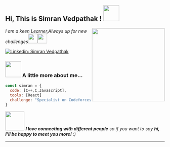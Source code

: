 <h2> Hi, This is Simran Vedpathak ! <img src="[https://media.giphy.com/media/mGcNjsfWAjY5AEZNw6/giphy.gif](https://www.google.com/url?sa=i&url=https%3A%2F%2Fnaruto.fandom.com%2Ff%2Fp%2F4400000000000046711%2Fr%2F4400000000000327358&psig=AOvVaw0bSgq2RH73Ar1PMFfSRDLU&ust=1667116171639000&source=images&cd=vfe&ved=0CA0QjRxqFwoTCMjlm-35hPsCFQAAAAAdAAAAABAE)" width="50"></h2>
<img align='right' src="[https://media.giphy.com/media/G3FNI3FneNjiw/giphy.gif](https://media.giphy.com/media/G3FNI3FneNjiw/giphy.gif)" width="230">
<p><em>I am a keen Learner,Always up for new challenges<img src="https://media.giphy.com/media/fYSnHlufseco8Fh93Z/giphy.gif" width="30"><img src="https://media.giphy.com/media/WUlplcMpOCEmTGBtBW/giphy.gif" width="30"> 
</em></p>


[![Linkedin: Simran Vedpathak](https://img.shields.io/badge/-simranvedpathak-blue?style=flat-square&logo=Linkedin&logoColor=white&link=https://www.linkedin.com/in/simranvedpathak/)]((https://www.linkedin.com/in/simran-vedpathak-b4a291207/))
<!-- [![GitHub Thaiane](https://img.shields.io/github/followers/thaiane?label=follow&style=social)](https://github.com/Thaiane) -->


### <img src="https://media.giphy.com/media/VgCDAzcKvsR6OM0uWg/giphy.gif" width="50"> A little more about me...  

```javascript
const simran = {  
  code: [C++,C,Javascript],
  tools: [React]
  challenge: "Specialist on Codeforces before the end of the year 2022"
}
```

<img src="https://media.giphy.com/media/LnQjpWaON8nhr21vNW/giphy.gif" width="60"> <em><b>I love connecting with different people</b> so if you want to say <b>hi, I'll be happy to meet you more!</b> :)</em>

---

<!---
SimranSv/SimranSv is a ✨ special ✨ repository because its `README.md` (this file) appears on your GitHub profile.
You can click the Preview link to take a look at your changes.
--->
